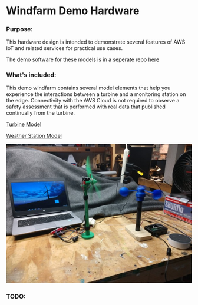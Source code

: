 # Windfarm Demo Hardware

### Purpose:
This hardware design is intended to demonstrate several features of AWS IoT and related services for practical use cases.

The demo software for these models is in a seperate repo [here](https://github.com/KevinOleniczak/Windfarm-software)

### What's included:
This demo windfarm contains several model elements that help you experience the interactions between a turbine and a monitoring station on the edge. Connectivity with the AWS Cloud is not required to observe a safety assessment that is performed with real data that published continually from the turbine.


[Turbine Model](turbine/turbine.md)

[Weather Station Model](wx-station/wx-station.md)

![](windfarm_demo.jpg)


### TODO:
